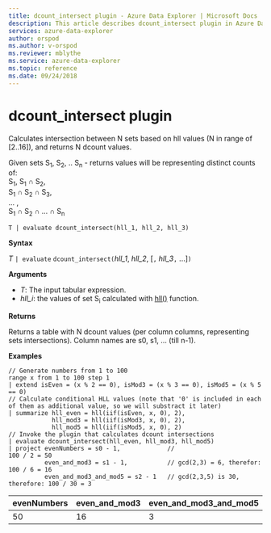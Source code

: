 ```yaml
---
title: dcount_intersect plugin - Azure Data Explorer | Microsoft Docs
description: This article describes dcount_intersect plugin in Azure Data Explorer.
services: azure-data-explorer
author: orspod
ms.author: v-orspod
ms.reviewer: mblythe
ms.service: azure-data-explorer
ms.topic: reference
ms.date: 09/24/2018
---
```

# dcount_intersect plugin

Calculates intersection between N sets based on hll values (N in range of [2..16]), and returns N dcount values.

Given sets S<sub>1</sub>, S<sub>2</sub>, .. S<sub>n</sub> - returns values will be representing distinct counts of:  
S<sub>1</sub>, S<sub>1</sub> ∩ S<sub>2</sub>,  
S<sub>1</sub> ∩ S<sub>2</sub> ∩ S<sub>3</sub>,  
... ,  
S<sub>1</sub> ∩ S<sub>2</sub> ∩ ... ∩ S<sub>n</sub>

    T | evaluate dcount_intersect(hll_1, hll_2, hll_3)

**Syntax**

*T* `| evaluate` `dcount_intersect(`*hll_1*, *hll_2*, [`,` *hll_3*`,` ...]`)`

**Arguments**

* *T*: The input tabular expression.
* *hll_i*: the values of set S<sub>i</sub> calculated with [hll()](./hll-aggfunction.md) function.

**Returns**

Returns a table with N dcount values (per column columns, representing sets intersections).
Column names are s0, s1, ... (till n-1).

**Examples**

```kusto
// Generate numbers from 1 to 100
range x from 1 to 100 step 1
| extend isEven = (x % 2 == 0), isMod3 = (x % 3 == 0), isMod5 = (x % 5 == 0)
// Calculate conditional HLL values (note that '0' is included in each of them as additional value, so we will substract it later)
| summarize hll_even = hll(iif(isEven, x, 0), 2),
            hll_mod3 = hll(iif(isMod3, x, 0), 2),
            hll_mod5 = hll(iif(isMod5, x, 0), 2) 
// Invoke the plugin that calculates dcount intersections         
| evaluate dcount_intersect(hll_even, hll_mod3, hll_mod5)
| project evenNumbers = s0 - 1,             //                             100 / 2 = 50
          even_and_mod3 = s1 - 1,           // gcd(2,3) = 6, therefor:     100 / 6 = 16
          even_and_mod3_and_mod5 = s2 - 1   // gcd(2,3,5) is 30, therefore: 100 / 30 = 3 
```

|evenNumbers|even_and_mod3|even_and_mod3_and_mod5|
|---|---|---|
|50|16|3|